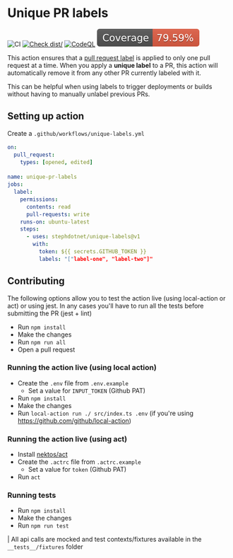 # Unique PR labels

![CI](https://github.com/stephdotnet/unique-labels/actions/workflows/ci.yml/badge.svg)
[![Check dist/](https://github.com/stephdotnet/unique-labels/actions/workflows/check-dist.yml/badge.svg)](https://github.com/stephdotnet/unique-labels/actions/workflows/check-dist.yml)
[![CodeQL](https://github.com/stephdotnet/unique-labels/actions/workflows/codeql-analysis.yml/badge.svg)](https://github.com/stephdotnet/unique-labels/actions/workflows/codeql-analysis.yml)
[![Coverage](./badges/coverage.svg)](./badges/coverage.svg)

This action ensures that a
[pull request label](https://docs.github.com/en/issues/using-labels-and-milestones-to-track-work/managing-labels)
is applied to only one pull request at a time. When you apply a **unique label**
to a PR, this action will automatically remove it from any other PR currently
labeled with it.

This can be helpful when using labels to trigger deployments or builds without
having to manually unlabel previous PRs.

## Setting up action

Create a `.github/workflows/unique-labels.yml`

```yaml
on:
  pull_request:
    types: [opened, edited]

name: unique-pr-labels
jobs:
  label:
    permissions:
      contents: read
      pull-requests: write
    runs-on: ubuntu-latest
    steps:
      - uses: stephdotnet/unique-labels@v1
        with:
          token: ${{ secrets.GITHUB_TOKEN }}
          labels: "["label-one", "label-two"]"
```

## Contributing

The following options allow you to test the action live (using local-action or
act) or using jest. In any cases you'll have to run all the tests before
submitting the PR (jest + lint)

- Run `npm install`
- Make the changes
- Run `npm run all`
- Open a pull request

### Running the action live (using local action)

- Create the `.env` file from `.env.example`
  - Set a value for `INPUT_TOKEN` (Github PAT)
- Run `npm install`
- Make the changes
- Run `local-action run ./ src/index.ts .env` (if you're using
  https://github.com/github/local-action)

### Running the action live (using act)

- Install [nektos/act](https://github.com/nektos/act)
- Create the `.actrc` file from `.actrc.example`
  - Set a value for `token` (Github PAT)
- Run `act`

### Running tests

- Run `npm install`
- Make the changes
- Run `npm run test`

| All api calls are mocked and test contexts/fixtures available in the
`__tests__/fixtures` folder
